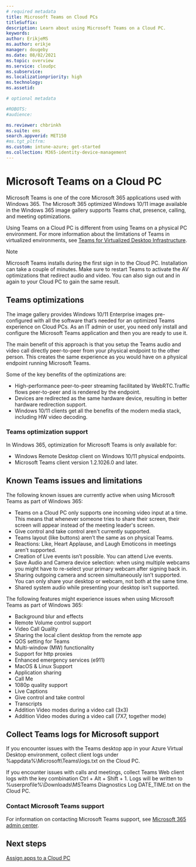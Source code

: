 ```yaml
---
# required metadata
title: Microsoft Teams on Cloud PCs
titleSuffix:
description: Learn about using Microsoft Teams on a Cloud PC.
keywords:
author: ErikjeMS  
ms.author: erikje
manager: dougeby
ms.date: 08/02/2021
ms.topic: overview
ms.service: cloudpc
ms.subservice:
ms.localizationpriority: high
ms.technology:
ms.assetid: 

# optional metadata

#ROBOTS:
#audience:

ms.reviewer: chbrinkh
ms.suite: ems
search.appverid: MET150
#ms.tgt_pltfrm:
ms.custom: intune-azure; get-started
ms.collection: M365-identity-device-management
---
```


# Microsoft Teams on a Cloud PC

Microsoft Teams is one of the core Microsoft 365 applications used with Windows 365. The Microsoft 365 optimized Windows 10/11 image available in the Windows 365 image gallery supports Teams chat, presence, calling, and meeting optimizations.

Using Teams on a Cloud PC is different from using Teams on a physical PC environment. For more information about the limitations of Teams in virtualized environments, see [Teams for Virtualized Desktop Infrastructure](/microsoftteams/teams-for-vdi#known-issues-and-limitations).

> [!NOTE]
> Microsoft Teams installs during the first sign in to the Cloud PC. Installation can take a couple of minutes. Make sure to restart Teams to activate the AV optimizations that redirect audio and video. You can also sign out and in again to your Cloud PC to gain the same result.

## Teams optimizations

The image gallery provides Windows 10/11 Enterprise images pre-configured with all the software that’s needed for an optimized Teams experience on Cloud PCs. As an IT admin or user, you need only install and configure the Microsoft Teams application and then you are ready to use it.

The main benefit of this approach is that you setup the Teams audio and video call directly peer-to-peer from your physical endpoint to the other person. This creates the same experience as you would have on a physical endpoint running Microsoft Teams.

Some of the key benefits of the optimizations are:

- High-performance peer-to-peer streaming facilitated by WebRTC.Traffic flows peer-to-peer and is rendered by the endpoint.
- Devices are redirected as the same hardware device, resulting in better hardware redirection support.
- Windows 10/11 clients get all the benefits of the modern media stack, including HW video decoding.

### Teams optimization support

In Windows 365, optimization for Microsoft Teams is only available for:

- Windows Remote Desktop client on Windows 10/11 physical endpoints.
- Microsoft Teams client version 1.2.1026.0 and later.

## Known Teams issues and limitations

The following known issues are currently active when using Microsoft Teams as part of Windows 365:

- Teams on a Cloud PC only supports one incoming video input at a time. This means that whenever someone tries to share their screen, their screen will appear instead of the meeting leader's screen.
- Give control and take control aren't currently supported.
- Teams layout (like buttons) aren’t the same as on physical Teams.
- Reactions: Like, Heart Applause, and Laugh Emoticons in meetings aren’t supported.
- Creation of Live events isn’t possible. You can attend Live events.
- Save Audio and Camera device selection: when using multiple webcams you might have to re-select your primary webcam after signing back in.
- Sharing outgoing camera and screen simultaneously isn’t supported. You can only share your desktop or webcam, not both at the same time.
- Shared system audio while presenting your desktop isn’t supported.

The following features might experience issues when using Microsoft Teams as part of Windows 365:

- Background blur and effects  
- Remote Volume control support
- Video Call Quality
- Sharing the local client desktop from the remote app
- QOS setting for Teams
- Multi-window (MW) functionality
- Support for http proxies
- Enhanced emergency services (e911)
- MacOS & Linux Support
- Application sharing
- Call Me
- 1080p quality support
- Live Captions
- Give control and take control
- Transcripts
- Addition Video modes during a video call (3x3)
- Addition Video modes during a video call (7X7, together mode)

## Collect Teams logs for Microsoft support

If you encounter issues with the Teams desktop app in your Azure Virtual Desktop environment, collect client logs under %appdata%\Microsoft\Teams\logs.txt on the Cloud PC.

If you encounter issues with calls and meetings, collect Teams Web client logs with the key combination Ctrl + Alt + Shift + 1. Logs will be written to %userprofile%\Downloads\MSTeams Diagnostics Log DATE_TIME.txt on the Cloud PC.

### Contact Microsoft Teams support

For information on contacting Microsoft Teams support, see [Microsoft 365 admin center](/microsoft-365/admin/contact-support-for-business-products).

<!-- ########################## -->
## Next steps

[Assign apps to a Cloud PC](assign-apps.md)
